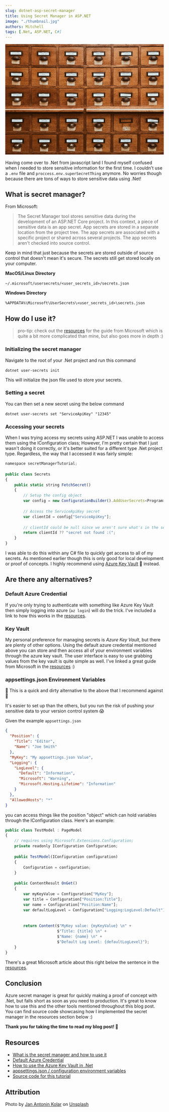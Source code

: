 ```yaml
---
slug: dotnet-asp-secret-manager
title: Using Secret Manager in ASP.NET
image: "./thumbnail.jpg"
authors: Mitchell
tags: [.Net, ASP.NET, C#]
---
```


![Logo of the dotnet mascot Mod](thumbnail.jpg)

Having come over to .Net from javascript land I found myself confused when I needed to store sensitive information for
the first time. I couldn't use a `.env` file and `proccess.env.superSecretThing` anymore. No worries though because there
are tons of ways to store sensitive data using .Net!

<!--truncate-->

## What is secret manager?

From Microsoft:

> The Secret Manager tool stores sensitive data during the development of an ASP.NET Core project. In this context,
> a piece of sensitive data is an app secret. App secrets are stored in a separate location from the project tree. 
> The app secrets are associated with a specific project or shared across several projects. The app secrets aren't 
> checked into source control.

Keep in mind that just because the secrets are stored outside of source control that doesn't mean it's secure. The
secrets still get stored locally on your computer.

**MacOS/Linux Directory**

`~/.microsoft/usersecrets/<user_secrets_id>/secrets.json`

**Windows Directory** 

`%APPDATA%\Microsoft\UserSecrets\<user_secrets_id>\secrets.json`

## How do I use it?

> pro-tip: check out the [resources](#resources) for the guide from Microsoft which is quite a bit more complicated than mine, but also goes more in depth :)

### Initializing the secret manager

Navigate to the root of your .Net project and run this command

`dotnet user-secrets init`

This will initialize the json file used to store your secrets. 

### Setting a secret

You can then set a new secret using the below command

`dotnet user-secrets set "ServiceApiKey" "12345"`

### Accessing your secrets

When I was trying access my secrets using ASP.NET I was unable to access them using the IConfiguration class; However, I'm
pretty certain that I just wasn't doing it correctly, or it's better suited for a different type .Net project type. Regardless, the way
that I accessed it was fairly simple:

```js
namespace secretManagerTutorial;

public class Secrets
{
    public static string FetchSecret()
    {
        // Setup the config object
        var config = new ConfigurationBuilder().AddUserSecrets<Program>().Build();
        
        // Access the ServiceApiKey secret
        var clientId = config["ServiceApiKey"];
        
        // clientId could be null since we aren't sure what's in the secret manager. Make sure to check :)
        return clientId ?? "secret not found :(";
    }
}
```

I was able to do this within any C# file to quickly get access to all of my secrets.
As mentioned earlier though this is only good for local development or proof of concepts. I highly recommend
using [Azure Key Vault](https://azure.microsoft.com/en-us/products/key-vault/) 🔑 instead.

## Are there any alternatives?

### Default Azure Credential

If you're only trying to authenticate with something like Azure Key Vault then simply logging into azure (`az login`)
will do the trick. I've included a link to how this works in the [resources](#resources).

### Key Vault

My personal preference for managing secrets is *Azure Key Vault*, but there are plenty of other options. Using the default azure credential
mentioned above you can store and then access all of your environment variables through the azure key vault. The user interface is
easy to use grabbing values from the key vault is quite simple as well. I've linked a great guide from Microsoft in the [resources](#resources) :)

### appsettings.json Environment Variables

🚨 This is a quick and dirty alternative to the above that I recommend against 🚨

It's easier to set up than the others, but you run the risk of pushing your sensitive data to your version control system 😱

Given the example `appsettings.json`

```json
{
  "Position": {
    "Title": "Editor",
    "Name": "Joe Smith"
  },
  "MyKey": "My appsettings.json Value",
  "Logging": {
    "LogLevel": {
      "Default": "Information",
      "Microsoft": "Warning",
      "Microsoft.Hosting.Lifetime": "Information"
    }
  },
  "AllowedHosts": "*"
}
```

you can access things like the position "object" which can hold variables through the IConfiguration class. Here's an example:

```js
public class TestModel : PageModel
{
    // requires using Microsoft.Extensions.Configuration;
    private readonly IConfiguration Configuration;

    public TestModel(IConfiguration configuration)
    {
        Configuration = configuration;
    }

    public ContentResult OnGet()
    {
        var myKeyValue = Configuration["MyKey"];
        var title = Configuration["Position:Title"];
        var name = Configuration["Position:Name"];
        var defaultLogLevel = Configuration["Logging:LogLevel:Default"];


        return Content($"MyKey value: {myKeyValue} \n" +
                       $"Title: {title} \n" +
                       $"Name: {name} \n" +
                       $"Default Log Level: {defaultLogLevel}");
    }
}
```

There's a great Microsoft article about this right below the sentence in the [resources](#resources).

## Conclusion

Azure secret manager is great for quickly making a proof of concept with .Net, but falls short as soon as you need to
production. It's great to know how to use this and the other tools mentioned throughout this blog post. You can find source code showcasing how I implemented the secret manager in the resources section below :)

**Thank you for taking the time to read my blog post! 🎉**

## Resources

- [What is the secret manager and how to use it](https://learn.microsoft.com/en-us/aspnet/core/security/app-secrets?view=aspnetcore-7.0&tabs=windows#secret-manager)
- [Default Azure Credential](https://learn.microsoft.com/en-us/dotnet/api/azure.identity.defaultazurecredential?view=azure-dotnet)
- [How to use the Azure Key Vault in .Net](https://learn.microsoft.com/en-us/azure/key-vault/secrets/quick-create-net?tabs=azure-cli)
- [appsettings.json / configuration environment variables](https://learn.microsoft.com/en-us/aspnet/core/fundamentals/configuration/?view=aspnetcore-7.0#appsettingsjson)
- [Source code for this tutorial](https://github.com/mitchelldirt/secretManagerTutorial/tree/master)

## Attribution

Photo by <a href="https://unsplash.com/@jankolar?utm_source=unsplash&utm_medium=referral&utm_content=creditCopyText">Jan Antonin Kolar</a> on <a href="https://unsplash.com/photos/lRoX0shwjUQ?utm_source=unsplash&utm_medium=referral&utm_content=creditCopyText">Unsplash</a>
  